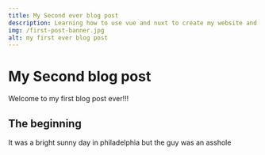 ```yaml
---
title: My Second ever blog post
description: Learning how to use vue and nuxt to create my website and blog
img: /first-post-banner.jpg
alt: my first ever blog post
---
```


# My Second blog post

Welcome to my first blog post ever!!!

## The beginning

It was a bright sunny day in philadelphia but the guy was an asshole

